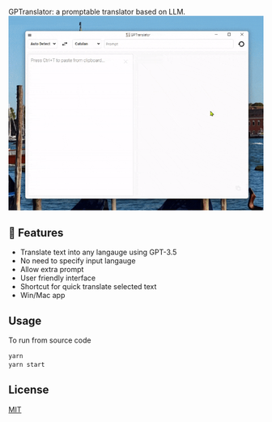 GPTranslator: a promptable translator based on LLM.
![intro gif](https://raw.githubusercontent.com/oyuntuayC/GPTranslator/main/src/intro.gif)

## 🚀 Features

- Translate text into any langauge using GPT-3.5
- No need to specify input langauge
- Allow extra prompt
- User friendly interface
- Shortcut for quick translate selected text
- Win/Mac app

## Usage

To run from source code

```sh
yarn
yarn start
```

## License

[MIT](https://github.com/oyuntuayC/GPTranslator/blob/main/LICENSE)

